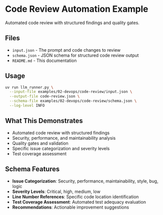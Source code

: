# Code Review Automation Example

Automated code review with structured findings and quality gates.

## Files
- `input.json` - The prompt and code changes to review
- `schema.json` - JSON schema for structured code review output
- `README.md` - This documentation

## Usage
```bash
uv run llm_runner.py \
  --input-file examples/02-devops/code-review/input.json \
  --output-file code-review.json \
  --schema-file examples/02-devops/code-review/schema.json \
  --log-level INFO
```

## What This Demonstrates
- Automated code review with structured findings
- Security, performance, and maintainability analysis
- Quality gates and validation
- Specific issue categorization and severity levels
- Test coverage assessment

## Schema Features
- **Issue Categorization**: Security, performance, maintainability, style, bug, logic
- **Severity Levels**: Critical, high, medium, low
- **Line Number References**: Specific code location identification
- **Test Coverage Assessment**: Automated test adequacy evaluation
- **Recommendations**: Actionable improvement suggestions 
